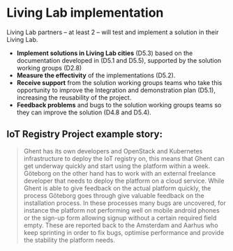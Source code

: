 # Living Lab implementation

Living Lab partners – at least 2 – will test and implement a solution in their Living Lab.

* __Implement solutions in Living Lab cities__ (D5.3) based on the documentation developed in (D5.1 and D5.5), supported by  the solution working groups (D2.8)
* __Measure the effectivity__ of the implementations (D5.2). 
* __Receive support__ from the solution working groups teams who take this opportunity to improve the Integration and demonstration plan (D5.1), increasing the reusability of the project.
* __Feedback problems__ and bugs to the solution working groups teams so they can improve the solution (D4.8 and D5.4).

## IoT Registry Project example story:

> Ghent has its own developers and OpenStack and Kubernetes infrastructure to deploy the IoT registry on, this means that Ghent can get underway quickly and start using the platform within a week. Göteborg on the other hand has to work with an external freelance developer that needs to deploy the platform on a cloud service. While Ghent is able to give feedback on the actual platform quickly, the process Göteborg goes through give valuable feedback on the installation process. In these processes many bugs are uncovered, for instance the platform not performing well on mobile android phones or the sign-up form allowing signup without a certain required field empty. These are reported back to the Amsterdam and Aarhus who keep sprinting in order to fix bugs, optimise performance and provide the stability the platform needs.
